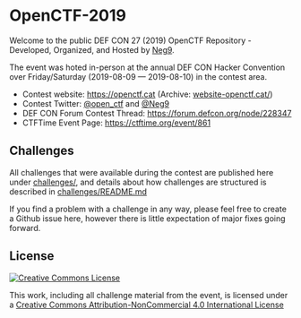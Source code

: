 # OpenCTF-2019

Welcome to the public DEF CON 27 (2019) OpenCTF Repository - Developed, Organized, and Hosted by [Neg9](https://neg9.org/).

The event was hoted in-person at the annual DEF CON Hacker Convention over Friday/Saturday (2019-08-09 — 2019-08-10) in the contest area.

* Contest website: https://openctf.cat (Archive: [website-openctf.cat/](website-openctf.cat/))
* Contest Twitter: [@open_ctf](https://twitter.com/open_ctf) and [@Neg9](https://twitter.com/Neg9)
* DEF CON Forum Contest Thread: https://forum.defcon.org/node/228347
* CTFTime Event Page: https://ctftime.org/event/861

## Challenges

All challenges that were available during the contest are published here under [challenges/](/challenges/), and details about how challenges are structured is described in [challenges/README.md](/challenges/README.md)

If you find a problem with a challenge in any way, please feel free to create a Github issue here, however there is little expectation of major fixes going forward.

## License

<a rel="license" href="http://creativecommons.org/licenses/by-nc/4.0/"><img alt="Creative Commons License" style="border-width:0" src="https://i.creativecommons.org/l/by-nc/4.0/80x15.png" /></a>

This work, including all challenge material from the event, is licensed under a [Creative Commons Attribution-NonCommercial 4.0 International License](https://creativecommons.org/licenses/by-nc/4.0/)
